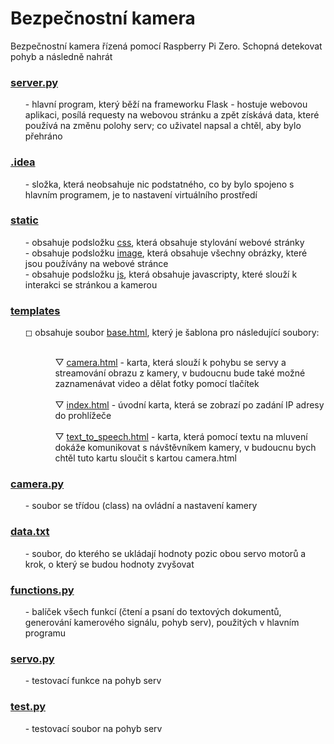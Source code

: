 <h1> Bezpečnostní kamera </h1> 

Bezpečnostní kamera řízená pomocí Raspberry Pi Zero. Schopná detekovat pohyb a následně nahrát

<a href="server.py"><h3>server.py</h2></a>
 <ol>- hlavní program, který běží na frameworku Flask - hostuje webovou aplikaci, posílá requesty na webovou stránku a zpět získává data, které používá na změnu polohy serv; co uživatel napsal a chtěl, aby bylo přehráno</ol>

<a href=".idea"><h3>.idea</h3></a>
<ol>- složka, která neobsahuje nic podstatného, co by bylo spojeno s hlavním programem, je to nastavení virtuálního prostředí</ol>

<a href="static"><h3>static</h3></a>

<ol>
- obsahuje podsložku <a href="static/css/style.css">css</a>, která obsahuje stylování webové stránky<br>
- obsahuje podsložku <a href="static/image">image</a>, která obsahuje všechny obrázky, které jsou používány na webové stránce<br>
- obsahuje podsložku <a href="static/js/functions.js">js</a>, která obsahuje javascripty, které slouží k interakci se stránkou a kamerou
</ol>


<a href="templates"><h3>templates</h3></a>

<ol>
 &#9723; obsahuje soubor <a href="templates/base.html">base.html</a>, který je šablona pro následující soubory:<br><br>
 <ol><ol>
  &#9661; <a href="templates/camera.html">camera.html</a> - karta, která slouží k pohybu se servy a streamování obrazu z kamery, v budoucnu bude také možné zaznamenávat video a dělat fotky pomocí tlačítek<br><br>
  &#9661; <a href="templates/index.html">index.html</a> - úvodní karta, která se zobrazí po zadání IP adresy do prohlížeče<br><br>
  &#9661; <a href="templates/text_to_speech">text_to_speech.html</a> - karta, která pomocí textu na mluvení dokáže komunikovat s návštěvníkem kamery, v budoucnu bych chtěl tuto kartu sloučit s kartou camera.html
 </ol></ol>
</ol>


<a href="camera.py"><h3>camera.py</h3></a>
<ol>- soubor se třídou (class) na ovládní a nastavení kamery</ol>          
          
<a href="data.txt"><h3>data.txt</h3></a> 
<ol>
- soubor, do kterého se ukládají hodnoty pozic obou servo motorů a krok, o který se budou hodnoty zvyšovat
</ol>

<a href="functions.py"><h3>functions.py</h3></a>
<ol>
- balíček všech funkcí (čtení a psaní do textových dokumentů, generování kamerového signálu, pohyb serv), použitých v hlavním programu
</ol>

<a href="servo.py"><h3>servo.py</h3></a>
<ol>
- testovací funkce na pohyb serv
</ol>

<a href="test.py"><h3>test.py</h3></a>
<ol>
- testovací soubor na pohyb serv
</ol>

